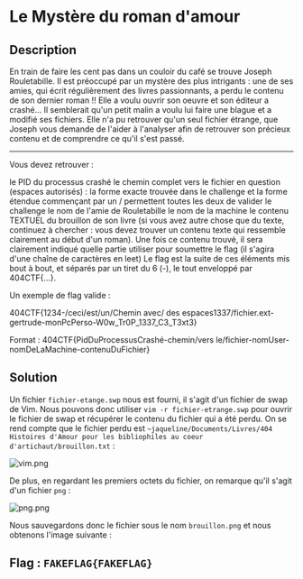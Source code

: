 # Le Mystère du roman d'amour

## Description

En train de faire les cent pas dans un couloir du café se trouve Joseph Rouletabille. Il est préoccupé par un mystère des plus intrigants : une de ses amies, qui écrit régulièrement des livres passionnants, a perdu le contenu de son dernier roman !! Elle a voulu ouvrir son oeuvre et son éditeur a crashé... Il semblerait qu'un petit malin a voulu lui faire une blague et a modifié ses fichiers. Elle n'a pu retrouver qu'un seul fichier étrange, que Joseph vous demande de l'aider à l'analyser afin de retrouver son précieux contenu et de comprendre ce qu'il s'est passé.

---

Vous devez retrouver :

le PID du processus crashé
le chemin complet vers le fichier en question (espaces autorisés) : la forme exacte trouvée dans le challenge et la forme étendue commençant par un / permettent toutes les deux de valider le challenge
le nom de l'amie de Rouletabille
le nom de la machine
le contenu TEXTUEL du brouillon de son livre (si vous avez autre chose que du texte, continuez à chercher : vous devez trouver un contenu texte qui ressemble clairement au début d'un roman). Une fois ce contenu trouvé, il sera clairement indiqué quelle partie utiliser pour soumettre le flag (il s'agira d'une chaîne de caractères en leet)
Le flag est la suite de ces éléments mis bout à bout, et séparés par un tiret du 6 (-), le tout enveloppé par 404CTF{...}.

Un exemple de flag valide :

404CTF{1234-/ceci/est/un/Chemin avec/ des espaces1337/fichier.ext-gertrude-monPcPerso-W0w_Tr0P_1337_C3_T3xt3}

Format : 404CTF{PidDuProcessusCrashé-chemin/vers le/fichier-nomUser-nomDeLaMachine-contenuDuFichier}

## Solution

Un fichier `fichier-etange.swp` nous est fourni, il s'agit d'un fichier de swap de Vim. Nous pouvons donc utiliser `vim -r fichier-etrange.swp` pour ouvrir le fichier de swap et récupérer le contenu du fichier qui a été perdu. On se rend compte que le fichier perdu est `~jaqueline/Documents/Livres/404 Histoires d'Amour pour les bibliophiles au coeur d'artichaut/brouillon.txt` :

![vim.png](vim.png)

De plus, en regardant les premiers octets du fichier, on remarque qu'il s'agit d'un fichier `png` :

![png.png](png.png)

Nous sauvegardons donc le fichier sous le nom `brouillon.png` et nous obtenons l'image suivante :

## Flag : `FAKEFLAG{FAKEFLAG}`
